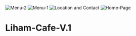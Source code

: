 ![Menu-2](https://github.com/user-attachments/assets/566039f1-00f7-4c54-8b5c-a3cf7c6cb63b)
![Menu-1](https://github.com/user-attachments/assets/98462b86-2fa6-4e46-bff2-ae8ca1720b02)
![Location and Contact](https://github.com/user-attachments/assets/29544d6f-b4e7-4a6e-9d59-99ef88089297)
![Home-Page](https://github.com/user-attachments/assets/62664cd1-cf79-4675-bf2d-e06aded540c1)
# Liham-Cafe-V.1

